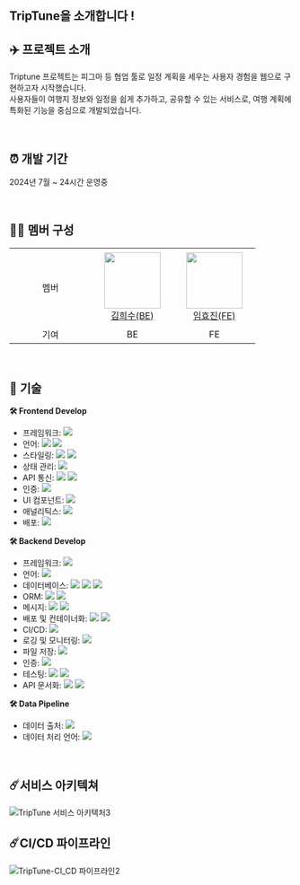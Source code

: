 ## TripTune을 소개합니다 ! 

## ✈️ 프로젝트 소개
Triptune 프로젝트는 피그마 등 협업 툴로 일정 계획을 세우는 사용자 경험을 웹으로 구현하고자 시작했습니다. <br>
사용자들이 여행지 정보와 일정을 쉽게 추가하고, 공유할 수 있는 서비스로, 여행 계획에 특화된 기능을 중심으로 개발되었습니다.

<br>

## ⏰ 개발 기간
2024년 7월 ~ 24시간 운영중

<br>

## 👩‍💻 멤버 구성
<table>
<tr height="140px">
    <td align="center" width="130px">
        멤버
    </td>
    <td align="center" width="130px">
        <a href="https://github.com/ulsandonghun"><img height="100px" width="100px" src="https://avatars.githubusercontent.com/soyamilk0705"/></a>
        <br />
        <a href="https://github.com/soyamilk0705">김희수(BE)</a>
    </td>
    <td align="center" width="130px">
        <a href="https://github.com/hyo814"><img height="100px" width="100px" src="https://avatars.githubusercontent.com/hyo814"/></a>
        <br />
        <a href="https://github.com/hyo814">임효진(FE)</a>
    </td>
</tr>
<tr>
    <td align="center" width="130px">
        기여
    </td>
    <td align="center" width="130px">
        BE
    </td>
    <td align="center" width="130px">
        FE
    </td>
</tr>
</table>

<br>

## 📌 기술
**🛠 Frontend Develop** <br>
- 프레임워크: <img src="https://img.shields.io/badge/Next.js-000000?style=flat-square&logo=next.js&logoColor=white"/>
- 언어: <img src="https://img.shields.io/badge/TypeScript-3178C6?style=flat-square&logo=typescript&logoColor=white"/> <img src="https://img.shields.io/badge/JavaScript-F7DF1E?style=flat-square&logo=javascript&logoColor=black"/>
- 스타일링: <img src="https://img.shields.io/badge/Styled--Components-DB7093?style=flat-square&logo=styled-components&logoColor=white"/> <img src="https://img.shields.io/badge/CSS%20Modules-000000?style=flat-square&logo=css3&logoColor=white"/>
- 상태 관리: <img src="https://img.shields.io/badge/Zustand-000000?style=flat-square&logo=react&logoColor=white"/>
- API 통신: <img src="https://img.shields.io/badge/Fetch%20API-000000?style=flat-square&logo=javascript&logoColor=white"/> <img src="https://img.shields.io/badge/React%20Query-FF4154?style=flat-square&logo=reactquery&logoColor=white"/>
- 인증: <img src="https://img.shields.io/badge/JWT-000000?style=flat-square&logo=jsonwebtokens&logoColor=white"/>
- UI 컴포넌트: <img src="https://img.shields.io/badge/Material%20UI-007FFF?style=flat-square&logo=mui&logoColor=white"/>
- 애널리틱스: <img src="https://img.shields.io/badge/Google%20Analytics-F9AB00?style=flat-square&logo=googleanalytics&logoColor=white"/>
- 배포: <img src="https://img.shields.io/badge/Netlify-00C7B7?style=flat-square&logo=netlify&logoColor=white"/>

**🛠 Backend Develop** <br>
- 프레임워크: <img src="https://img.shields.io/badge/Spring%20Boot-6DB33F?style=flat-square&logo=springboot&logoColor=white"/>
- 언어: <img src="https://img.shields.io/badge/Java-007396?style=flat-square&logo=java&logoColor=white"/>
- 데이터베이스: <img src="https://img.shields.io/badge/MySQL-4479A1?style=flat-square&logo=mysql&logoColor=white"/> <img src="https://img.shields.io/badge/MongoDB-47A248?style=flat-square&logo=mongodb&logoColor=white"/> <img src="https://img.shields.io/badge/Redis-DC382D?style=flat-square&logo=redis&logoColor=white"/>
- ORM: <img src="https://img.shields.io/badge/JPA-59666C?style=flat-square&logo=hibernate&logoColor=white"/> <img src="https://img.shields.io/badge/QueryDSL-000000?style=flat-square&logo=java&logoColor=white"/>
- 메시지: <img src="https://img.shields.io/badge/WebSocket-000000?style=flat-square&logo=websockets&logoColor=white"/> <img src="https://img.shields.io/badge/STOMP-000000?style=flat-square&logo=protocols.io&logoColor=white"/>
- 배포 및 컨테이너화: <img src="https://img.shields.io/badge/Docker-2496ED?style=flat-square&logo=docker&logoColor=white"/> <img src="https://img.shields.io/badge/Docker%20Compose-2496ED?style=flat-square&logo=docker&logoColor=white"/>
- CI/CD: <img src="https://img.shields.io/badge/GitHub%20Actions-2088FF?style=flat-square&logo=githubactions&logoColor=white"/>
- 로깅 및 모니터링: <img src="https://img.shields.io/badge/Pinpoint-000000?style=flat-square&logo=apache&logoColor=white"/>
- 파일 저장: <img src="https://img.shields.io/badge/AWS%20S3-569A31?style=flat-square&logo=amazonaws&logoColor=white"/>
- 인증: <img src="https://img.shields.io/badge/JWT-000000?style=flat-square&logo=jsonwebtokens&logoColor=white"/>
- 테스팅: <img src="https://img.shields.io/badge/Junit5-25A162?style=flat-square&logo=testinglibrary&logoColor=white"/> <img src="https://img.shields.io/badge/Mockito-000000?style=flat-square&logo=java&logoColor=white"/>
- API 문서화: <img src="https://img.shields.io/badge/Swagger-85EA2D?style=flat-square&logo=swagger&logoColor=black"/> <img src="https://img.shields.io/badge/Postman-FF6C37?style=flat-square&logo=postman&logoColor=white"/>

**🛠 Data Pipeline** <br>
- 데이터 출처: <img src="https://img.shields.io/badge/Tour%20API-000000?style=flat-square&logo=openaccess&logoColor=white"/>
- 데이터 처리 언어: <img src="https://img.shields.io/badge/Python-3776AB?style=flat-square&logo=python&logoColor=white"/>

[//]: # (TODO : 혹시라도 이미지 태그 안맞은 거 있으면 고치기 )
[//]: # (## 📌 기술)
[//]: # (**🛠 Frontend Develop** <br>)
[//]: # (- 프레임워크: Next.js)
[//]: # (- 언어: TypeScript, JavaScript)
[//]: # (- 스타일링: Styled Components, css modules)
[//]: # (- 상태 관리: zustand)
[//]: # (- API 통신: Fetch, React Query)
[//]: # (- 인증: JWT)
[//]: # (- UI 컴포넌트: Material UI)
[//]: # (- 애널리틱스: Google Analytics)
[//]: # (- 배포: Netlify)
[//]: # ()
[//]: # ( **🛠 Backend Develop** <br>)
[//]: # (- 프레임워크: Spring Boot 3.1.11)
[//]: # (- 언어: Java 17)
[//]: # (- 데이터베이스: MySQL, MongoDB, Redis )
[//]: # (- ORM: JPA, QueryDSL)
[//]: # (- 메시지: WebSocket, STOMP)
[//]: # (- 배포 및 컨테이너화: Docker, Docker Compose)
[//]: # (- CI/CD: GitHub Actions)
[//]: # (- 로깅 및 모니터링: Pinpoint)
[//]: # (- 파일 저장: AWS S3)
[//]: # (- 인증: JWT)
[//]: # (- 테스팅: Junit5, Mockito)
[//]: # (- API 문서화: Swagger, Postman)
[//]: # ()
[//]: # (**🛠 Data Pipeline** <br>)
[//]: # (- 데이터 출처: 공공데이터 포털 중 Tour API )
[//]: # (- 데이터 처리 언어: Python 3.8.3)

<br>

## ☄️서비스 아키텍쳐
![TripTune 서비스 아키텍처3](https://github.com/user-attachments/assets/d8cbda62-c50c-4d14-8a5b-d03467d8de2e)


## ☄️CI/CD 파이프라인
![TripTune-CI_CD 파이프라인2](https://github.com/user-attachments/assets/e1141067-5d32-481c-860a-73333d8c30b3)

